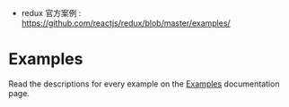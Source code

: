 * redux 官方案例 : https://github.com/reactjs/redux/blob/master/examples/

# Examples

Read the descriptions for every example on the [Examples](../docs/introduction/Examples.md) documentation page.
